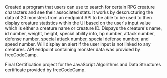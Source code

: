 Created a program that users can use to search for certain RPG creature characters and see their associated stats. It works by descructuring the data of 20 monsters from an endpoint API to be able to be used to then display creature statistics within the UI based on the user's input value which is either a creature name or creature ID. Dispays the creature's name, id number, weight, height, special ability info, hp number, attack number, defense number, special attack number, special defense number, and speed number. Will display an alert if the user input is not linked to any creatures. API endpoint containing monster data was provided by freeCodeCamp.

Final Certification project for the JavaScript Algorithms and Data Structures certificate provided by freeCodeCamp.
